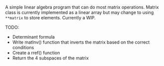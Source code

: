 A simple linear algebra program that can do most matrix operations. Matrix class is currently implemented as a linear array but may change to using `**matrix` to store elements. Currently a WIP.

TODO:
- Determinant formula
- Write matInv() function that inverts the matrix based on the correct conditions
- Create a rref() function
- Return the 4 subspaces of the matrix
